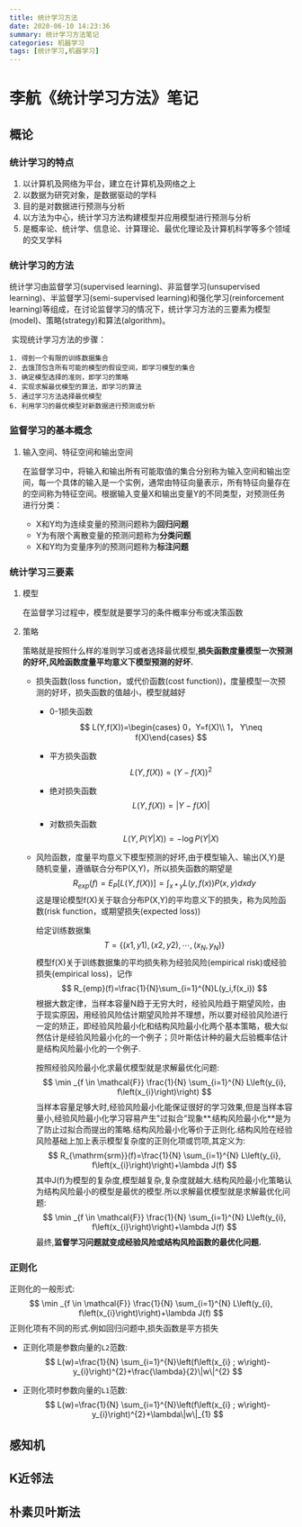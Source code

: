 ```yaml
---
title: 统计学习方法
date: 2020-06-10 14:23:36
summary: 统计学习方法笔记
categories: 机器学习
tags: [统计学习,机器学习]
---
```


# 李航《统计学习方法》笔记

## 概论

### 统计学习的特点

1. 以计算机及网络为平台，建立在计算机及网络之上
2. 以数据为研究对象，是数据驱动的学科
3. 目的是对数据进行预测与分析
4. 以方法为中心，统计学习方法构建模型并应用模型进行预测与分析
5. 是概率论、统计学、信息论、计算理论、最优化理论及计算机科学等多个领域的交叉学科

### 统计学习的方法

统计学习由监督学习(supervised learning)、非监督学习(unsupervised learning)、半监督学习(semi-supervised learning)和强化学习(reinforcement learning)等组成，在讨论监督学习的情况下，统计学习方法的三要素为模型(model)、策略(strategy)和算法(algorithm)。

​	实现统计学习方法的步骤：

	1. 得到一个有限的训练数据集合
 	2. 去饿顶包含所有可能的模型的假设空间，即学习模型的集合
 	3. 确定模型选择的准则，即学习的策略
 	4. 实现求解最优模型的算法，即学习的算法
 	5. 通过学习方法选择最优模型
 	6. 利用学习的最优模型对新数据进行预测或分析

### 监督学习的基本概念

1. 输入空间、特征空间和输出空间

   在监督学习中，将输入和输出所有可能取值的集合分别称为输入空间和输出空间，每一个具体的输入是一个实例，通常由特征向量表示，所有特征向量存在的空间称为特征空间。根据输入变量X和输出变量Y的不同类型，对预测任务进行分类：

   - X和Y均为连续变量的预测问题称为**回归问题**
   - Y为有限个离散变量的预测问题称为**分类问题**
   - X和Y均为变量序列的预测问题称为**标注问题**

### 统计学习三要素

1. 模型

   在监督学习过程中，模型就是要学习的条件概率分布或决策函数

2. 策略

   策略就是按照什么样的准则学习或者选择最优模型,**损失函数度量模型一次预测的好坏,风险函数度量平均意义下模型预测的好坏.**

   - 损失函数(loss function，或代价函数(cost function))，度量模型一次预测的好坏，损失函数的值越小，模型就越好

     - 0-1损失函数
       $$
       L(Y,f(X))=\begin{cases} 0，Y=f(X)\\ 1， Y\neq f(X)\end{cases}
       $$
       
      - 平方损失函数
     $$
   L(Y,f(X))=(Y-f(X))^2
   	$$

       - 绝对损失函数
     $$
       	L(Y,f(X))=|Y-f(X)|
     $$

       - 对数损失函数
     $$
       	L(Y,P(Y|X))=-\log P(Y|X)
     $$

   - 风险函数，度量平均意义下模型预测的好坏,由于模型输入、输出(X,Y)是随机变量，遵循联合分布P(X,Y)，所以损失函数的期望是
     $$
     R_{exp}(f)=E_P[L(Y,f(X))]=\int_{x*y}L(y,f(x))P(x,y)dxdy
     $$
     这是理论模型f(X)关于联合分布P(X,Y)的平均意义下的损失，称为风险函数(risk function，或期望损失(expected loss))
     
     给定训练数据集
     $$
     T=\{(x1,y1),(x2,y2),\cdots,(x_N,y_N)\}
     $$
     模型f(X)关于训练数据集的平均损失称为经验风险(empirical risk)或经验损失(empirical loss)，记作
     $$
     R_{emp}(f)=\frac{1}{N}\sum_{i=1}^{N}L(y_i,f(x_i))
     $$
     根据大数定律，当样本容量N趋于无穷大时，经验风险趋于期望风险，由于现实原因，用经验风险估计期望风险并不理想，所以要对经验风险进行一定的矫正，即经验风险最小化和结构风险最小化两个基本策略，极大似然估计是经验风险最小化的一个例子；贝叶斯估计种的最大后验概率估计是结构风险最小化的一个例子.
     
     按照经验风险最小化求最优模型就是求解最优化问题:
     $$
     \min _{f \in \mathcal{F}} \frac{1}{N} \sum_{i=1}^{N} L\left(y_{i}, f\left(x_{i}\right)\right)
     $$
     当样本容量足够大时,经验风险最小化能保证很好的学习效果,但是当样本容量小,经验风险最小化学习容易产生"过拟合"现象**.结构风险最小化**是为了防止过拟合而提出的策略.结构风险最小化等价于正则化.结构风险在经验风险基础上加上表示模型复杂度的正则化项或罚项,其定义为:
     $$
     R_{\mathrm{srm}}(f)=\frac{1}{N} \sum_{i=1}^{N} L\left(y_{i}, f\left(x_{i}\right)\right)+\lambda J(f)
     $$
     其中J(f)为模型的复杂度,模型越复杂,复杂度就越大.结构风险最小化策略认为结构风险最小的模型是最优的模型.所以求解最优模型就是求解最优化问题:
     $$
     \min _{f \in \mathcal{F}} \frac{1}{N} \sum_{i=1}^{N} L\left(y_{i}, f\left(x_{i}\right)\right)+\lambda J(f)
     $$
     最终,**监督学习问题就变成经验风险或结构风险函数的最优化问题.**

   


### 正则化

正则化的一般形式:
$$
\min _{f \in \mathcal{F}} \frac{1}{N} \sum_{i=1}^{N} L\left(y_{i}, f\left(x_{i}\right)\right)+\lambda J(f)
$$
正则化项有不同的形式.例如回归问题中,损失函数是平方损失

- 正则化项是参数向量的`L2`范数:
  $$
  L(w)=\frac{1}{N} \sum_{i=1}^{N}\left(f\left(x_{i} ; w\right)-y_{i}\right)^{2}+\frac{\lambda}{2}\|w\|^{2}
  $$
  

- 正则化项时参数向量的`L1`范数:
  $$
  L(w)=\frac{1}{N} \sum_{i=1}^{N}\left(f\left(x_{i} ; w\right)-y_{i}\right)^{2}+\lambda\|w\|_{1}
  $$
  

## 感知机



## K近邻法



## 朴素贝叶斯法